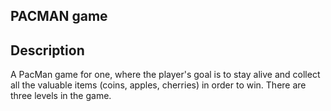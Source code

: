 ## PACMAN game

## Description
A PacMan game for one, where the player's goal is to stay alive and collect all the valuable items (coins, apples, cherries) in order to win. There are three levels in the game.
